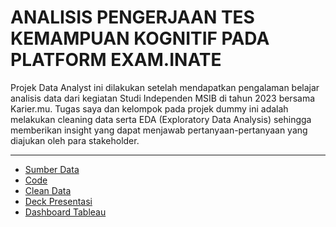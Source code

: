 # ANALISIS PENGERJAAN TES KEMAMPUAN KOGNITIF PADA PLATFORM EXAM.INATE
Projek Data Analyst ini dilakukan setelah mendapatkan pengalaman belajar analisis data dari kegiatan Studi Independen MSIB di tahun 2023 bersama Karier.mu.
Tugas saya dan kelompok pada projek dummy ini adalah melakukan cleaning data serta EDA (Exploratory Data Analysis) sehingga memberikan insight yang dapat menjawab pertanyaan-pertanyaan yang diajukan oleh para stakeholder.
___
* [Sumber Data](./Final_Projek.inate.xlsx)
* [Code](./Final_Project.ipynb)
* [Clean Data](./data_finals.xlsx)
* [Deck Presentasi](./Presentation_Deck.pdf)
* [Dashboard Tableau](./Dashboard.md)
